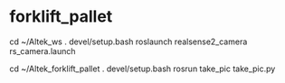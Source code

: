 # forklift_pallet

cd ~/Altek_ws
. devel/setup.bash
roslaunch realsense2_camera rs_camera.launch

cd ~/Altek_forklift_pallet
. devel/setup.bash
rosrun take_pic take_pic.py